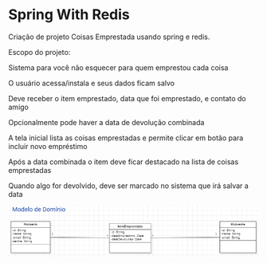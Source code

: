 # Spring With Redis
Criação de projeto Coisas Emprestada usando spring e redis.

Escopo do projeto:

Sistema para você não esquecer para quem emprestou cada coisa

O usuário acessa/instala e seus dados ficam salvo

Deve receber o item emprestado, data que foi emprestado, e contato do amigo

Opcionalmente pode haver a data de devolução combinada

A tela inicial lista as coisas emprestadas e permite clicar em botão para incluir novo empréstimo

Após a data combinada o item deve ficar destacado na lista de coisas emprestadas

Quando algo for devolvido, deve ser marcado no sistema que irá salvar a data


![alt text](https://github.com/mbebiano/springWithRedis/blob/main/images/modeloDominioCoisasEmprestadas.png)
